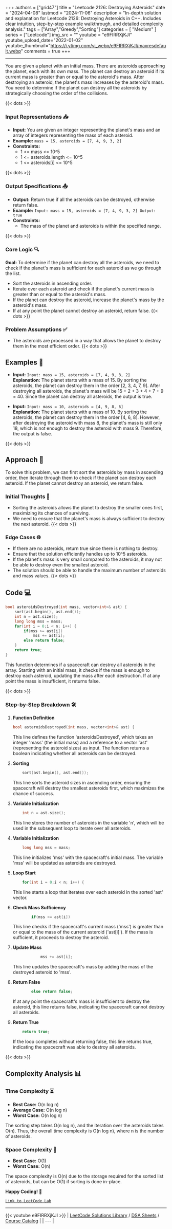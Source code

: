 
+++
authors = ["grid47"]
title = "Leetcode 2126: Destroying Asteroids"
date = "2024-04-08"
lastmod = "2024-11-06"
description = "In-depth solution and explanation for Leetcode 2126: Destroying Asteroids in C++. Includes clear intuition, step-by-step example walkthrough, and detailed complexity analysis."
tags = ["Array","Greedy","Sorting"]
categories = [
    "Medium"
]
series = ["Leetcode"]
img_src = ""
youtube = "e9FIRRXjKJI"
youtube_upload_date="2022-01-02"
youtube_thumbnail="https://i.ytimg.com/vi_webp/e9FIRRXjKJI/maxresdefault.webp"
comments = true
+++



---
You are given a planet with an initial mass. There are asteroids approaching the planet, each with its own mass. The planet can destroy an asteroid if its current mass is greater than or equal to the asteroid's mass. After destroying an asteroid, the planet's mass increases by the asteroid's mass. You need to determine if the planet can destroy all the asteroids by strategically choosing the order of the collisions.
<!--more-->
{{< dots >}}
### Input Representations 📥
- **Input:** You are given an integer representing the planet's mass and an array of integers representing the mass of each asteroid.
- **Example:** `mass = 15, asteroids = [7, 4, 9, 3, 2]`
- **Constraints:**
	- 1 <= mass <= 10^5
	- 1 <= asteroids.length <= 10^5
	- 1 <= asteroids[i] <= 10^5

{{< dots >}}
### Output Specifications 📤
- **Output:** Return true if all the asteroids can be destroyed, otherwise return false.
- **Example:** `Input: mass = 15, asteroids = [7, 4, 9, 3, 2] Output: true`
- **Constraints:**
	- The mass of the planet and asteroids is within the specified range.

{{< dots >}}
### Core Logic 🔍
**Goal:** To determine if the planet can destroy all the asteroids, we need to check if the planet's mass is sufficient for each asteroid as we go through the list.

- Sort the asteroids in ascending order.
- Iterate over each asteroid and check if the planet's current mass is greater than or equal to the asteroid's mass.
- If the planet can destroy the asteroid, increase the planet's mass by the asteroid's mass.
- If at any point the planet cannot destroy an asteroid, return false.
{{< dots >}}
### Problem Assumptions ✅
- The asteroids are processed in a way that allows the planet to destroy them in the most efficient order.
{{< dots >}}
## Examples 🧩
- **Input:** `Input: mass = 15, asteroids = [7, 4, 9, 3, 2]`  \
  **Explanation:** The planet starts with a mass of 15. By sorting the asteroids, the planet can destroy them in the order [2, 3, 4, 7, 9]. After destroying all asteroids, the planet's mass will be 15 + 2 + 3 + 4 + 7 + 9 = 40. Since the planet can destroy all asteroids, the output is true.

- **Input:** `Input: mass = 10, asteroids = [4, 9, 8, 6]`  \
  **Explanation:** The planet starts with a mass of 10. By sorting the asteroids, the planet can destroy them in the order [4, 6, 8]. However, after destroying the asteroid with mass 8, the planet's mass is still only 18, which is not enough to destroy the asteroid with mass 9. Therefore, the output is false.

{{< dots >}}
## Approach 🚀
To solve this problem, we can first sort the asteroids by mass in ascending order, then iterate through them to check if the planet can destroy each asteroid. If the planet cannot destroy an asteroid, we return false.

### Initial Thoughts 💭
- Sorting the asteroids allows the planet to destroy the smaller ones first, maximizing its chances of surviving.
- We need to ensure that the planet's mass is always sufficient to destroy the next asteroid.
{{< dots >}}
### Edge Cases 🌐
- If there are no asteroids, return true since there is nothing to destroy.
- Ensure that the solution efficiently handles up to 10^5 asteroids.
- If the planet's mass is very small compared to the asteroids, it may not be able to destroy even the smallest asteroid.
- The solution should be able to handle the maximum number of asteroids and mass values.
{{< dots >}}
## Code 💻
```cpp
bool asteroidsDestroyed(int mass, vector<int>& ast) {
    sort(ast.begin(), ast.end());
    int n = ast.size();
    long long mss = mass;
    for(int i = 0;i < n; i++) {
        if(mss >= ast[i])
            mss += ast[i];
        else return false;
    }
    return true;
}
```

This function determines if a spacecraft can destroy all asteroids in the array. Starting with an initial mass, it checks if the mass is enough to destroy each asteroid, updating the mass after each destruction. If at any point the mass is insufficient, it returns false.

{{< dots >}}
### Step-by-Step Breakdown 🛠️
1. **Function Definition**
	```cpp
	bool asteroidsDestroyed(int mass, vector<int>& ast) {
	```
	This line defines the function 'asteroidsDestroyed', which takes an integer 'mass' (the initial mass) and a reference to a vector 'ast' (representing the asteroid sizes) as input. The function returns a boolean indicating whether all asteroids can be destroyed.

2. **Sorting**
	```cpp
	    sort(ast.begin(), ast.end());
	```
	This line sorts the asteroid sizes in ascending order, ensuring the spacecraft will destroy the smallest asteroids first, which maximizes the chance of success.

3. **Variable Initialization**
	```cpp
	    int n = ast.size();
	```
	This line stores the number of asteroids in the variable 'n', which will be used in the subsequent loop to iterate over all asteroids.

4. **Variable Initialization**
	```cpp
	    long long mss = mass;
	```
	This line initializes 'mss' with the spacecraft's initial mass. The variable 'mss' will be updated as asteroids are destroyed.

5. **Loop Start**
	```cpp
	    for(int i = 0;i < n; i++) {
	```
	This line starts a loop that iterates over each asteroid in the sorted 'ast' vector.

6. **Check Mass Sufficiency**
	```cpp
	        if(mss >= ast[i])
	```
	This line checks if the spacecraft's current mass ('mss') is greater than or equal to the mass of the current asteroid ('ast[i]'). If the mass is sufficient, it proceeds to destroy the asteroid.

7. **Update Mass**
	```cpp
	            mss += ast[i];
	```
	This line updates the spacecraft's mass by adding the mass of the destroyed asteroid to 'mss'.

8. **Return False**
	```cpp
	        else return false;
	```
	If at any point the spacecraft's mass is insufficient to destroy the asteroid, this line returns false, indicating the spacecraft cannot destroy all asteroids.

9. **Return True**
	```cpp
	    return true;
	```
	If the loop completes without returning false, this line returns true, indicating the spacecraft was able to destroy all asteroids.

{{< dots >}}
## Complexity Analysis 📊
### Time Complexity ⏳
- **Best Case:** O(n log n)
- **Average Case:** O(n log n)
- **Worst Case:** O(n log n)

The sorting step takes O(n log n), and the iteration over the asteroids takes O(n). Thus, the overall time complexity is O(n log n), where n is the number of asteroids.

### Space Complexity 💾
- **Best Case:** O(1)
- **Worst Case:** O(n)

The space complexity is O(n) due to the storage required for the sorted list of asteroids, but can be O(1) if sorting is done in-place.

**Happy Coding! 🎉**


[`Link to LeetCode Lab`](https://leetcode.com/problems/destroying-asteroids/description/)

---
{{< youtube e9FIRRXjKJI >}}
| [LeetCode Solutions Library](https://grid47.xyz/leetcode/) / [DSA Sheets](https://grid47.xyz/sheets/) / [Course Catalog](https://grid47.xyz/courses/) |
| --- |
